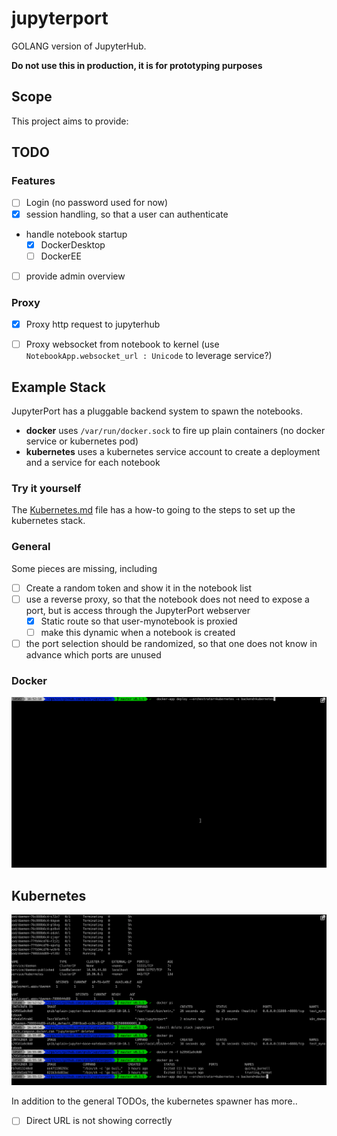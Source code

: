 # jupyterport
GOLANG version of JupyterHub.

**Do not use this in production, it is for prototyping purposes**

## Scope
This project aims to provide:


## TODO
### Features
 - [ ] Login (no password used for now)
 - [X] session handling, so that a user can authenticate
 - handle notebook startup
   - [X] DockerDesktop
   - [ ] DockerEE
 - [ ] provide admin overview

### Proxy
 - [X] Proxy http request to jupyterhub
 - [ ] Proxy websocket from notebook to kernel (use `NotebookApp.websocket_url : Unicode` to leverage service?)


## Example Stack
JupyterPort has a pluggable backend system to spawn the notebooks.

- **docker** uses `/var/run/docker.sock` to fire up plain containers (no docker service or kubernetes pod)
- **kubernetes** uses a kubernetes service account to create a deployment and a service for each notebook

### Try it yourself

The [Kubernetes.md](Kubernetes.md) file has a how-to going to the steps to set up the kubernetes stack.

### General
Some pieces are missing, including

- [ ] Create a random token and show it in the notebook list
- [ ] use a reverse proxy, so that the notebook does not need to expose a port, but is access through the JupyterPort webserver
    - [X] Static route so that user-mynotebook is proxied
    - [ ] make this dynamic when a notebook is created
- [ ] the port selection should be randomized, so that one does not know in advance which ports are unused

### Docker

![](./static/jupyterport-docker.gif)

## Kubernetes

![](./static/jupyterport-kube.gif)

In addition to the general TODOs, the kubernetes spawner has more..

- [ ] Direct URL is not showing correctly

